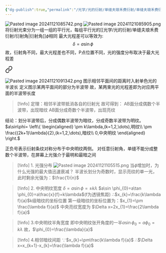 ```yaml
---
{"dg-publish":true,"permalink":"/光学/光的衍射/单缝夫琅禾费衍射/单缝夫琅禾费衍射/","tags":["物理"]}
---
```


![Pasted image 20241121085742.png](/img/user/%E5%85%89%E5%AD%A6/%E5%85%89%E7%9A%84%E8%A1%8D%E5%B0%84/%E5%8D%95%E7%BC%9D%E5%A4%AB%E7%90%85%E7%A6%BE%E8%B4%B9%E8%A1%8D%E5%B0%84/Pasted%20image%2020241121085742.png)
![Pasted image 20241121085905.png](/img/user/%E5%85%89%E5%AD%A6/%E5%85%89%E7%9A%84%E8%A1%8D%E5%B0%84/%E5%8D%95%E7%BC%9D%E5%A4%AB%E7%90%85%E7%A6%BE%E8%B4%B9%E8%A1%8D%E5%B0%84/Pasted%20image%2020241121085905.png)
将衍射光束分为一组一组的平行光，每组平行光的[[光学/光的衍射/单缝夫琅禾费衍射/衍射角\|衍射角]]$\phi$相同
最大光程差可以等效为:$$\delta=a\sin \phi$$
故，衍射角不同，最大光程差也不同，P点位置不同，光的强度分布取决于最大光程差


<div class="transclusion internal-embed is-loaded"><a class="markdown-embed-link" href="/////" aria-label="Open link"><svg xmlns="http://www.w3.org/2000/svg" width="24" height="24" viewBox="0 0 24 24" fill="none" stroke="currentColor" stroke-width="2" stroke-linecap="round" stroke-linejoin="round" class="svg-icon lucide-link"><path d="M10 13a5 5 0 0 0 7.54.54l3-3a5 5 0 0 0-7.07-7.07l-1.72 1.71"></path><path d="M14 11a5 5 0 0 0-7.54-.54l-3 3a5 5 0 0 0 7.07 7.07l1.71-1.71"></path></svg></a><div class="markdown-embed">





![Pasted image 20241121091342.png](/img/user/%E5%85%89%E5%AD%A6/%E5%85%89%E7%9A%84%E8%A1%8D%E5%B0%84/%E5%8D%95%E7%BC%9D%E5%A4%AB%E7%90%85%E7%A6%BE%E8%B4%B9%E8%A1%8D%E5%B0%84/Pasted%20image%2020241121091342.png)
图示相邻平面间的距离时入射单色光的半波长
定义图示某两平面间的部分为半波带
故，某两束光的光程差即为对应两平面的半波带长度

>[!info] 定理：相邻半波带抵消各自的衍射光
故可得到：
AB面分成偶数个半波带，出现暗纹
AB面分成奇数个半波带，出现亮纹

结论：划分半波带后，分成偶数半波带为暗纹，分成奇数半波带为明纹。
$a\sin\phi= \left\{ \begin{aligned}
\pm k\lambda,(k=1,2,\dots),明纹\\ \pm \frac{(2k+1)\lambda}{2},(k=1,2,\dots),暗纹\\ 0,中央明纹
\end{aligned} \right.$

正负号表示衍射条纹对称分布于中央明纹两侧。
对任意衍射角，单缝不能分成整数个半波带，在屏幕上光强介于最明和最暗之间

>[!info] 1. 光强分布
>![Pasted image 20241121105515.png](/img/user/%E5%85%89%E5%AD%A6/%E5%85%89%E7%9A%84%E8%A1%8D%E5%B0%84/%E5%8D%95%E7%BC%9D%E5%A4%AB%E7%90%85%E7%A6%BE%E8%B4%B9%E8%A1%8D%E5%B0%84/Pasted%20image%2020241121105515.png)
>当$\phi$增加时，为什么光强的最大值迅速衰减？
>半波长划分为奇数时，显示亮纹的单一光，此时剩余光强为：$\frac{1}{n}$

>[!info] 2. 中央明纹宽度
>$\delta=a\sin \phi=\pm k\lambda$
>$a\sin \phi_{0}=a\tan \phi_{0}=a\frac{x}{f}=k\lambda$(f为透镜焦距)
>∴$x_{k}=\frac{k\lambda f}{a}$k级暗纹的坐标位置
>第一级暗纹的坐标位置为：$x_{1}=\pm \frac{\lambda f}{a}$
>中央亮纹宽度为 $\Delta x=2x_{1}=\frac{2\lambda f}{a}$


>[!info] 3.中央明纹半角宽度
>即中央明纹张开角度的一半$a\sin\phi_{0}=a\phi_{0}=k\lambda$
>故，$\phi_{0}=\frac{\lambda}{a}$


>[!info] 4.相邻暗纹间距
>∵$x_{k}=\pm\frac{k\lambda f}{a}$
>∴$\Delta x=x_{k+1}-x_{k}=\frac{\lambda f}{a}$



</div></div>



